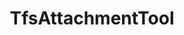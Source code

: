 ---
optionsClassName: TfsAttachmentToolOptions
optionsClassFullName: MigrationTools.Tools.TfsAttachmentToolOptions
configurationSamples:
- name: defaults
  description: 
  code: >-
    {
      "MigrationTools": {
        "ProcessorDefaults": {
          "TfsAttachmentTool": {}
        }
      }
    }
  sampleFor: MigrationTools.Tools.TfsAttachmentToolOptions
- name: Classic
  description: 
  code: >-
    {
      "$type": "TfsAttachmentToolOptions",
      "ExportBasePath": null,
      "MaxAttachmentSize": 0
    }
  sampleFor: MigrationTools.Tools.TfsAttachmentToolOptions
description: missng XML code comments
className: TfsAttachmentTool
typeName: Tools
architecture: v1
options:
- parameterName: ExportBasePath
  type: String
  description: '`AttachmentMigration` is set to true then you need to specify a working path for attachments to be saved locally.'
  defaultValue: C:\temp\Migration\
- parameterName: MaxAttachmentSize
  type: Int32
  description: '`AttachmentMigration` is set to true then you need to specify a max file size for upload in bites. For Azure DevOps Services the default is 480,000,000 bites (60mb), for TFS its 32,000,000 bites (4mb).'
  defaultValue: 480000000
status: missng XML code comments
processingTarget: missng XML code comments
classFile: /src/MigrationTools.Clients.AzureDevops.ObjectModel/Tools/TfsAttachmentTool.cs
optionsClassFile: /src/MigrationTools.Clients.AzureDevops.ObjectModel/Tools/TfsAttachmentToolOptions.cs

redirectFrom:
- /Reference/v1/Tools/TfsAttachmentToolOptions/
layout: reference
toc: true
permalink: /Reference/Tools/TfsAttachmentTool/
title: TfsAttachmentTool
categories:
- Tools
- v1
topics:
- topic: notes
  path: /Tools/TfsAttachmentTool-notes.md
  exists: false
  markdown: ''
- topic: introduction
  path: /Tools/TfsAttachmentTool-introduction.md
  exists: false
  markdown: ''

---